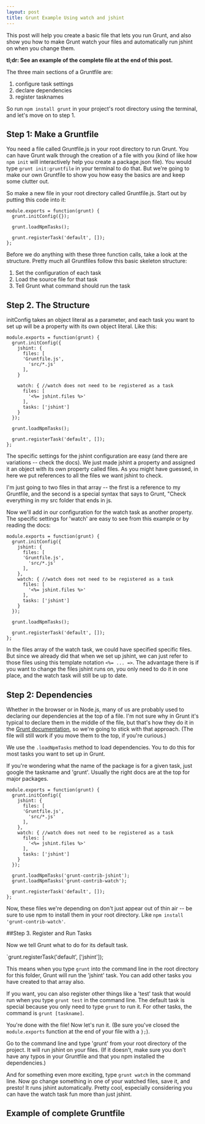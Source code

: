 ```yaml
---
layout: post
title: Grunt Example Using watch and jshint
---
```


This post will help you create a basic file that lets you run Grunt, and also show you how to make Grunt watch your files and automatically run jshint on when you change them.

__tl;dr: See an example of the complete file at the end of this post.__

The three main sections of a Gruntfile are:

1. configure task settings
2. declare dependencies
3. register tasknames

So run `npm install grunt` in your project's root directory using the terminal, and let's move on to step 1.

## Step 1: Make a Gruntfile

You need a file called Gruntfile.js in your root directory to run Grunt. You can have Grunt walk through the creation of a file with you (kind of like how `npm init` will interactively help you create a package.json file). You would type `grunt init:gruntfile` in your terminal to do that. But we're going to make our own Gruntfile to show you how easy the basics are and keep some clutter out.

So make a new file in your root directory called Gruntfile.js. Start out by putting this code into it:

```
module.exports = function(grunt) {
  grunt.initConfig({});

  grunt.loadNpmTasks();

  grunt.registerTask('default', []);
};
```

Before we do anything with these three function calls, take a look at the structure. Pretty much all Gruntfiles follow this basic skeleton structure:

1. Set the configuration of each task
2. Load the source file for that task
3. Tell Grunt what command should run the task

## Step 2. The Structure

initConfig takes an object literal as a parameter, and each task you want to set up will be a property with its own object literal. Like this:

```
module.exports = function(grunt) {
  grunt.initConfig({
    jshint: {
      files: [
      'Gruntfile.js',
        'src/*.js'
      ],
    }

    watch: { //watch does not need to be registered as a task
      files: [
        '<%= jshint.files %>'
      ],
      tasks: ['jshint']
    }
  });

  grunt.loadNpmTasks();

  grunt.registerTask('default', []);
};
```

The specific settings for the jshint configuration are easy (and there are variations -- check the docs). We just made jshint a property and assigned it an object with its own property called files. As you might have guessed, in here we put references to all the files we want jshint to check.

I'm just going to two files in that array -- the first is a reference to my Gruntfile, and the second is a special syntax that says to Grunt, "Check everything in my src folder that ends in js.

Now we'll add in our configuration for the watch task as another property. The specific settings for 'watch' are easy to see from this example or by reading the docs:

```
module.exports = function(grunt) {
  grunt.initConfig({
    jshint: {
      files: [
      'Gruntfile.js',
        'src/*.js'
      ],
    },
    watch: { //watch does not need to be registered as a task
      files: [
        '<%= jshint.files %>'
      ],
      tasks: ['jshint']
    }
  });

  grunt.loadNpmTasks();

  grunt.registerTask('default', []);
};
```

In the files array of the watch task, we could have specified specific files. But since we already did that when we set up jshint, we can just refer to those files using this template notation `<%= ... =>`. The advantage there is if you want to change the files jshint runs on, you only need to do it in one place, and the watch task will still be up to date.

## Step 2: Dependencies
Whether in the browser or in Node.js, many of us are probably used to declaring our dependencies at the top of a file. I'm not sure why in Grunt it's typical to declare them in the middle of the file, but that's how they do it in the [Grunt documentation](http://gruntjs.com/sample-gruntfile), so we're going to stick with that approach. (The file will still work if you move them to the top, if you're curious.)

We use the `.loadNpmTasks` method to load dependencies. You to do this for most tasks you want to set up in Grunt.

If you're wondering what the name of the package is for a given task, just google the taskname and 'grunt'. Usually the right docs are at the top for major packages.

```
module.exports = function(grunt) {
  grunt.initConfig({
    jshint: {
      files: [
      'Gruntfile.js',
        'src/*.js'
      ],
    },
    watch: { //watch does not need to be registered as a task
      files: [
        '<%= jshint.files %>'
      ],
      tasks: ['jshint']
    }
  });

  grunt.loadNpmTasks('grunt-contrib-jshint');
  grunt.loadNpmTasks('grunt-contrib-watch');

  grunt.registerTask('default', []);
};
```

Now, these files we're depending on don't just appear out of thin air -- be sure to use npm to install them in your root directory. Like `npm install 'grunt-contrib-watch'`.

##Step 3. Register and Run Tasks

Now we tell Grunt what to do for its default task.

`grunt.registerTask('default', ['jshint']);

This means when you type `grunt` into the command line in the root directory for this folder, Grunt will run the 'jshint' task. You can add other tasks you have created to that array also.

If you want, you can also register other things like a 'test' task that would run when you type `grunt test` in the command line. The default task is special because you only need to type `grunt` to run it. For other tasks, the command is `grunt [taskname]`.

You're done with the file! Now let's run it. (Be sure you've closed the `module.exports` function at the end of your file with a `};`).

Go to the command line and type 'grunt' from your root directory of the project. It will run jshint on your files. (If it doesn't, make sure you don't have any typos in your Gruntfile and that you npm installed the dependencies.)

And for something even more exciting, type `grunt watch` in the command line. Now go change something in one of your watched files, save it, and presto! It runs jshint automatically. Pretty cool, especially considering you can have the watch task fun more than just jshint.

## Example of complete Gruntfile
<script src="https://gist.github.com/GMeyr/ba2c6a1afb47e8f188d5.js"></script>


